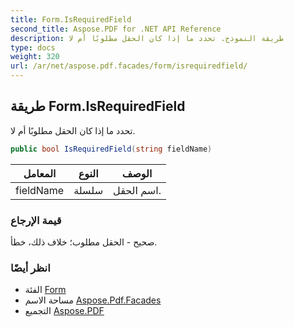 ```yaml
---
title: Form.IsRequiredField
second_title: Aspose.PDF for .NET API Reference
description: طريقة النموذج. تحدد ما إذا كان الحقل مطلوبًا أم لا
type: docs
weight: 320
url: /ar/net/aspose.pdf.facades/form/isrequiredfield/
---
```

## طريقة Form.IsRequiredField

تحدد ما إذا كان الحقل مطلوبًا أم لا.

```csharp
public bool IsRequiredField(string fieldName)
```

| المعامل | النوع | الوصف |
| --- | --- | --- |
| fieldName | سلسلة | اسم الحقل. |

### قيمة الإرجاع

صحيح - الحقل مطلوب؛ خلاف ذلك، خطأ.

### انظر أيضًا

* الفئة [Form](../)
* مساحة الاسم [Aspose.Pdf.Facades](../../../aspose.pdf.facades/)
* التجميع [Aspose.PDF](../../../)